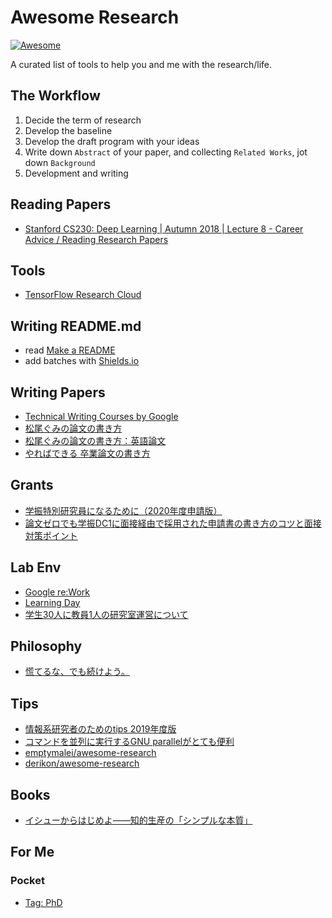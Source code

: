 # Awesome Research

[![Awesome](https://cdn.rawgit.com/sindresorhus/awesome/d7305f38d29fed78fa85652e3a63e154dd8e8829/media/badge.svg)](https://github.com/sindresorhus/awesome)

A curated list of tools to help you and me with the research/life.

## The Workflow

1. Decide the term of research
2. Develop the baseline
3. Develop the draft program with your ideas
4. Write down `Abstract` of your paper, and collecting `Related Works`, jot down `Background`
5. Development and writing

## Reading Papers

- [Stanford CS230: Deep Learning | Autumn 2018 | Lecture 8 - Career Advice / Reading Research Papers](https://youtu.be/733m6qBH-jI)

## Tools

- [TensorFlow Research Cloud](https://www.tensorflow.org/tfrc)

## Writing README.md

- read [Make a README](https://www.makeareadme.com/)
- add batches with [Shields.io](https://shields.io/)

## Writing Papers

- [Technical Writing Courses by Google](https://developers.google.com/tech-writing)
- [松尾ぐみの論文の書き方](http://ymatsuo.com/japanese/ronbun_jpn.html)
- [松尾ぐみの論文の書き方：英語論文](http://ymatsuo.com/japanese/ronbun_eng.html)
- [やればできる 卒業論文の書き方](http://www015.upp.so-net.ne.jp/notgeld/sotsuron.html)

## Grants

- [学振特別研究員になるために（2020年度申請版）](https://www.slideshare.net/tonets/gakushin2020-135999676)
- [論文ゼロでも学振DC1に面接経由で採用された申請書の書き方のコツと面接対策ポイント](https://ocoshite.me/how-to-get-gakushin-dc1)

## Lab Env

- [Google re:Work](https://rework.withgoogle.com/)
- [Learning Day](https://openai.com/blog/learning-day/)
- [学生30人に教員1人の研究室運営について](http://nkmr-lab.org/docs/management2017-2019.html)

## Philosophy

- [慌てるな、でも続けよう。](https://togetter.com/li/1470180)

## Tips

- [情報系研究者のためのtips 2019年度版](https://qiita.com/guicho271828/items/3664aec81f6cc7e8f179)
- [コマンドを並列に実行するGNU parallelがとても便利](http://bicycle1885.hatenablog.com/entry/2014/08/10/143612)
- [emptymalei/awesome-research](https://github.com/emptymalei/awesome-research/blob/master/README.md)
- [derikon/awesome-research](https://github.com/derikon/awesome-research/blob/master/readme.md)

## Books

- [イシューからはじめよ――知的生産の「シンプルな本質」](https://amzn.to/2PEwYqh)

## For Me

### Pocket

- [Tag: PhD](https://app.getpocket.com/tags/phd/all)
